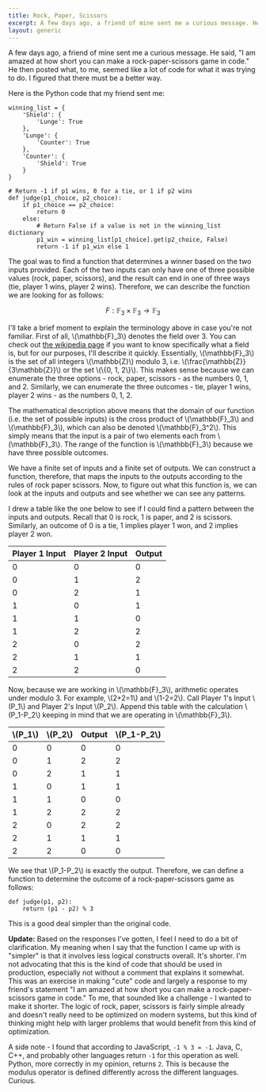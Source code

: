 ```yaml
---
title: Rock, Paper, Scissors
excerpt: A few days ago, a friend of mine sent me a curious message. He said, "I am amazed at how short you can make a rock-paper-scissors game in code." He then posted what, to me, seemed like a lot of code for what it was trying to do. I figured that there must be a better way.
layout: generic
---
```

<script src="https://cdn.mathjax.org/mathjax/latest/MathJax.js?config=TeX-AMS-MML_HTMLorMML"></script>

A few days ago, a friend of mine sent me a curious message. He said, "I am amazed at how short you can make a rock-paper-scissors game in code." He then posted what, to me, seemed like a lot of code for what it was trying to do. I figured that there must be a better way.

Here is the Python code that my friend sent me:

```
winning_list = {
    'Shield': {
        'Lunge': True
    },
    'Lunge': {
        'Counter': True
    },
    'Counter': {
        'Shield': True
    }
}

# Return -1 if p1 wins, 0 for a tie, or 1 if p2 wins
def judge(p1_choice, p2_choice):
    if p1_choice == p2_choice:
        return 0
    else:
        # Return False if a value is not in the winning_list dictionary
        p1_win = winning_list[p1_choice].get(p2_choice, False)
        return -1 if p1_win else 1
```

The goal was to find a function that determines a winner based on the two inputs provided. Each of the two inputs can only have one of three possible values (rock, paper, scissors), and the result can end in one of three ways (tie, player 1 wins, player 2 wins). Therefore, we can describe the function we are looking for as follows:

$$
F: \mathbb{F}_3 \times \mathbb{F}_3 \rightarrow \mathbb{F}_3
$$

I'll take a brief moment to explain the terminology above in case you're not familiar. First of all, \\(\mathbb{F}\_3\\) denotes the field over 3. You can check out [the wikipedia page](http://en.wikipedia.org/wiki/Field_%28mathematics%29) if you want to know specifically what a field is, but for our purposes, I'll describe it quickly. Essentially, \\(\mathbb{F}\_3\\) is the set of all integers \\(\mathbb{Z}\\) modulo 3, i.e. \\(\frac{\mathbb{Z}}{3\mathbb{Z}}\\) or the set \\(\\{0, 1, 2\\}\\). This makes sense because we can enumerate the three options - rock, paper, scissors - as the numbers 0, 1, and 2. Similarly, we can enumerate the three outcomes - tie, player 1 wins, player 2 wins - as the numbers 0, 1, 2.

The mathematical description above means that the domain of our function (i.e. the set of possible inputs) is the cross product of \\(\mathbb{F}\_3\\) and \\(\mathbb{F}\_3\\), which can also be denoted \\(\mathbb{F}\_3^2\\). This simply means that the input is a pair of two elements each from \\(\mathbb{F}\_3\\). The range of the function is \\(\mathbb{F}\_3\\) because we have three possible outcomes.

We have a finite set of inputs and a finite set of outputs. We can construct a function, therefore, that maps the inputs to the outputs according to the rules of rock paper scissors. Now, to figure out what this function is, we can look at the inputs and outputs and see whether we can see any patterns.

I drew a table like the one below to see if I could find a pattern between the inputs and outputs. Recall that 0 is rock, 1 is paper, and 2 is scissors. Similarly, an outcome of 0 is a tie, 1 implies player 1 won, and 2 implies player 2 won.

Player 1 Input|Player 2 Input|Output
-|-|-
0|0|0
0|1|2
0|2|1
1|0|1
1|1|0
1|2|2
2|0|2
2|1|1
2|2|0

Now, because we are working in \\(\mathbb{F}\_3\\), arithmetic operates under modulo 3. For example, \\(2+2=1\\) and \\(1-2=2\\). Call Player 1's Input \\(P\_1\\) and Player 2's Input \\(P\_2\\). Append this table with the calculation \\(P\_1-P\_2\\) keeping in mind that we are operating in \\(\mathbb{F}\_3\\).

\\(P\_1\\)|\\(P\_2\\)|Output|\\(P\_1-P\_2\\)
-|-|-|-
0|0|0|0
0|1|2|2
0|2|1|1
1|0|1|1
1|1|0|0
1|2|2|2
2|0|2|2
2|1|1|1
2|2|0|0

We see that \\(P\_1-P\_2\\) is exactly the output. Therefore, we can define a function to determine the outcome of a rock-paper-scissors game as follows:

```
def judge(p1, p2):
    return (p1 - p2) % 3
```

This is a good deal simpler than the original code.

**Update:** Based on the responses I've gotten, I feel I need to do a bit of clarification. My meaning when I say that the function I came up with is "simpler" is that it involves less logical constructs overall. It's shorter. I'm not advocating that this is the kind of code that should be used in production, especially not without a comment that explains it somewhat. This was an exercise in making "cute" code and largely a response to my friend's statement "I am amazed at how short you can make a rock-paper-scissors game in code." To me, that sounded like a challenge - I wanted to make it shorter. The logic of rock, paper, scissors is fairly simple already and doesn't really need to be optimized on modern systems, but this kind of thinking might help with larger problems that would benefit from this kind of optimization.

A side note - I found that according to JavaScript, `-1 % 3 = -1`. Java, C, C++, and probably other languages return `-1` for this operation as well. Python, more correctly in my opinion, returns `2`. This is because the modulus operator is defined differently across the different languages. Curious.

